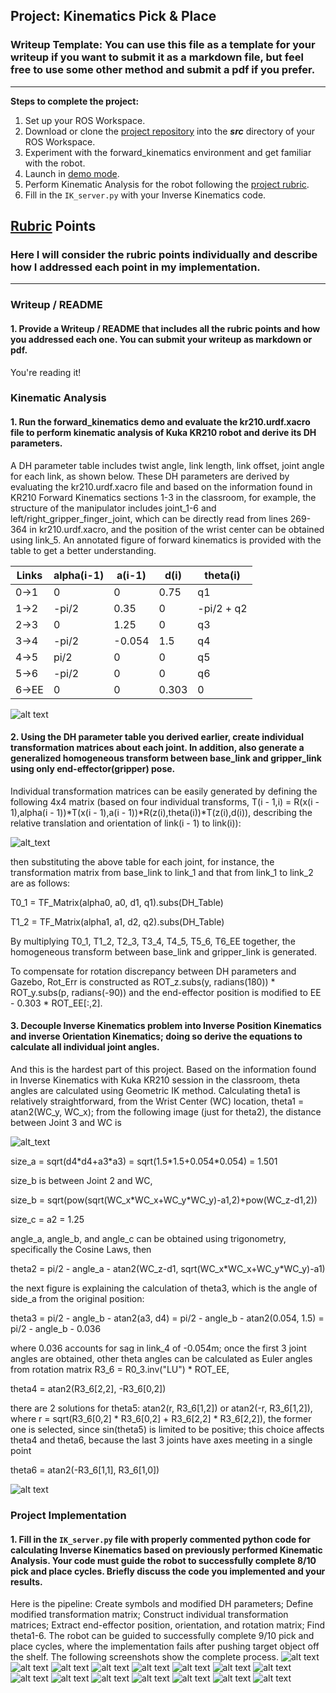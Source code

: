 ## Project: Kinematics Pick & Place
### Writeup Template: You can use this file as a template for your writeup if you want to submit it as a markdown file, but feel free to use some other method and submit a pdf if you prefer.

---


**Steps to complete the project:**  


1. Set up your ROS Workspace.
2. Download or clone the [project repository](https://github.com/udacity/RoboND-Kinematics-Project) into the ***src*** directory of your ROS Workspace.  
3. Experiment with the forward_kinematics environment and get familiar with the robot.
4. Launch in [demo mode](https://classroom.udacity.com/nanodegrees/nd209/parts/7b2fd2d7-e181-401e-977a-6158c77bf816/modules/8855de3f-2897-46c3-a805-628b5ecf045b/lessons/91d017b1-4493-4522-ad52-04a74a01094c/concepts/ae64bb91-e8c4-44c9-adbe-798e8f688193).
5. Perform Kinematic Analysis for the robot following the [project rubric](https://review.udacity.com/#!/rubrics/972/view).
6. Fill in the `IK_server.py` with your Inverse Kinematics code. 


[//]: # (Image References)

[image0]: ./figures/forward_kinematics.png
[image1]: ./figures/displaying_plan_to_target_location.png
[image2]: ./figures/executing_reaching_movement.png
[image3]: ./figures/moving_to_the_target_location.png
[image4]: ./figures/reached_target_location.png
[image5]: ./figures/grasping_target_object.png
[image6]: ./figures/retrieving_target_object.png
[image7]: ./figures/calculating_inverse_kinematics.png
[image8]: ./figures/displaying_plan_to_drop-off_location.png
[image9]: ./figures/moving_to_the_drop-off_location.png
[image10]:./figures/end_of_pick-place_cycle.png
[image11]:./figures/displaying_plan_to_drop-off_location.jpg
[image12]:./figures/moving_to_the_drop-off_location.jpg
[image13]:./figures/reached_drop-off_location.jpg
[image14]:./figures/drop-off_object.jpg
[image15]:./figures/end_of_pick-place_cycle.jpg
[image16]:./figures/l21-l-inverse-kinematics-new-design-fixed.png
[image17]:./figures/dh-transform-matrix.png
[image18]:./figures/img_dh_representation_1.png
[image19]:./figures/Picture1.png

## [Rubric](https://review.udacity.com/#!/rubrics/972/view) Points
### Here I will consider the rubric points individually and describe how I addressed each point in my implementation.  

---
### Writeup / README

#### 1. Provide a Writeup / README that includes all the rubric points and how you addressed each one.  You can submit your writeup as markdown or pdf.  

You're reading it!

### Kinematic Analysis
#### 1. Run the forward_kinematics demo and evaluate the kr210.urdf.xacro file to perform kinematic analysis of Kuka KR210 robot and derive its DH parameters.

A DH parameter table includes twist angle, link length, link offset, joint angle for each link, as shown below.  These DH parameters are derived by evaluating the kr210.urdf.xacro file and based on the information found in KR210 Forward Kinematics sections 1-3 in the classroom, for example, the structure of the manipulator includes joint_1-6 and left/right_gripper_finger_joint, which can be directly read from lines 269-364 in kr210.urdf.xacro, and the position of the wrist center can be obtained using link_5.  An annotated figure of forward kinematics is provided with the table to get a better understanding.

Links | alpha(i-1) | a(i-1) | d(i) | theta(i)
--- | --- | --- | --- | ---
0->1 | 0 | 0 | 0.75 | q1
1->2 | -pi/2 | 0.35 | 0 | -pi/2 + q2
2->3 | 0 | 1.25 | 0 | q3
3->4 | -pi/2 | -0.054 | 1.5 | q4
4->5 |  pi/2 | 0 | 0 | q5
5->6 | -pi/2 | 0 | 0 | q6
6->EE | 0 | 0 | 0.303 | 0

![alt text][image18]

#### 2. Using the DH parameter table you derived earlier, create individual transformation matrices about each joint. In addition, also generate a generalized homogeneous transform between base_link and gripper_link using only end-effector(gripper) pose.

Individual transformation matrices can be easily generated by defining the following 4x4 matrix (based on four individual transforms, T(i - 1,i) = R(x(i - 1),alpha(i - 1))*T(x(i - 1),a(i - 1))*R(z(i),theta(i))*T(z(i),d(i)), describing the relative translation and orientation of link(i - 1) to link(i)):

![alt_text][image17]

then substituting the above table for each joint, for instance, the transformation matrix from base_link to link_1 and that from link_1 to link_2 are as follows:

T0_1 = TF_Matrix(alpha0, a0, d1, q1).subs(DH_Table)

T1_2 = TF_Matrix(alpha1, a1, d2, q2).subs(DH_Table)

By multiplying T0_1, T1_2, T2_3, T3_4, T4_5, T5_6, T6_EE together, the homogeneous transform between base_link and gripper_link is generated.

To compensate for rotation discrepancy between DH parameters and Gazebo, Rot_Err is constructed as ROT_z.subs(y, radians(180)) * ROT_y.subs(p, radians(-90)) and the end-effector position is modified to EE - 0.303 * ROT_EE[:,2].

#### 3. Decouple Inverse Kinematics problem into Inverse Position Kinematics and inverse Orientation Kinematics; doing so derive the equations to calculate all individual joint angles.

And this is the hardest part of this project.  Based on the information found in Inverse Kinematics with Kuka KR210 session in the classroom, theta angles are calculated using Geometric IK method.  Calculating theta1 is relatively straightforward, from the Wrist Center (WC) location, theta1 = atan2(WC_y, WC_x); from the following image (just for theta2), the distance between Joint 3 and WC is

![alt_text][image16]

size_a = sqrt(d4\*d4+a3\*a3) = sqrt(1.5\*1.5+0.054\*0.054) = 1.501

size_b is between Joint 2 and WC,

size_b = sqrt(pow(sqrt(WC_x\*WC_x+WC_y\*WC_y)-a1,2)+pow(WC_z-d1,2))

size_c = a2 = 1.25

angle_a, angle_b, and angle_c can be obtained using trigonometry, specifically the Cosine Laws, then

theta2 = pi/2 - angle_a - atan2(WC_z-d1, sqrt(WC_x\*WC_x+WC_y\*WC_y)-a1)

the next figure is explaining the calculation of theta3, which is the angle of side_a from the original position:

theta3 = pi/2 - angle_b - atan2(a3, d4) = pi/2 - angle_b - atan2(0.054, 1.5) = pi/2 - angle_b - 0.036

where 0.036 accounts for sag in link_4 of -0.054m; once the first 3 joint angles are obtained, other theta angles can be calculated as Euler angles from rotation matrix R3_6 = R0_3.inv("LU") * ROT_EE,

theta4 = atan2(R3_6[2,2], -R3_6[0,2])

there are 2 solutions for theta5: atan2(r, R3_6[1,2]) or atan2(-r, R3_6[1,2]), where r = sqrt(R3_6[0,2] * R3_6[0,2] + R3_6[2,2] * R3_6[2,2]), the former one is selected, since sin(theta5) is limited to be positive; this choice affects theta4 and theta6, because the last 3 joints have axes meeting in a single point

theta6 = atan2(-R3_6[1,1], R3_6[1,0])

![alt text][image19]

### Project Implementation

#### 1. Fill in the `IK_server.py` file with properly commented python code for calculating Inverse Kinematics based on previously performed Kinematic Analysis. Your code must guide the robot to successfully complete 8/10 pick and place cycles. Briefly discuss the code you implemented and your results. 


Here is the pipeline: Create symbols and modified DH parameters; Define modified transformation matrix; Construct individual transformation matrices; Extract end-effector position, orientation, and rotation matrix; Find theta1-6.  The robot can be guided to successfully complete 9/10 pick and place cycles, where the implementation fails after pushing target object off the shelf.  The following screenshots show the complete process.
![alt text][image1]
![alt text][image2]
![alt text][image3]
![alt text][image4]
![alt text][image5]
![alt text][image6]
![alt text][image7]
![alt text][image8]
![alt text][image11]
![alt text][image9]
![alt text][image12]
![alt text][image13]
![alt text][image14]
![alt text][image10]
![alt text][image15]
